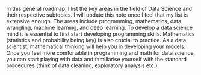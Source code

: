In this general roadmap, I list the key areas in the field of Data Science and their respective subtopics.
I will update this note once I feel that my list is extensive enough. The areas include programming, mathematics, data wrangling,
machine learning, and deep learning. To develop a data science mind it is essential to first start developing programming skills.
Mathematics (statistics and probability being key) is also crucial to practice. As a data scientist, mathematical thinking will
help you in developing your models. Once you feel more comfortable in programming and math for data science, you can start playing
with data and familiarise yourself with the standard procedures (think of data cleaning, exploratory analysis etc.). 
